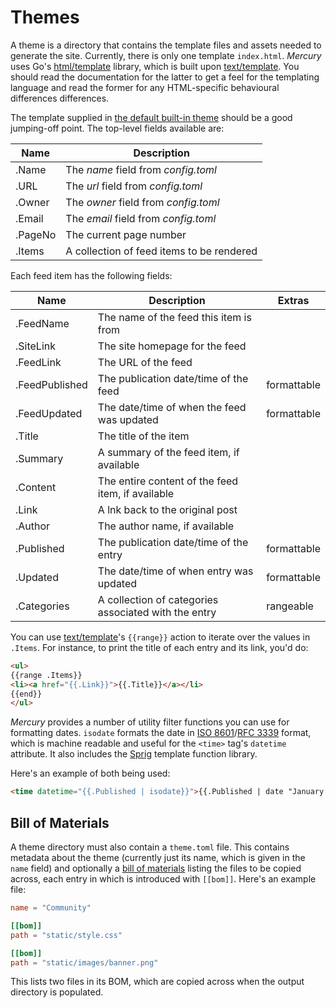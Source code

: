 # Themes

A theme is a directory that contains the template files and assets needed to generate the site. Currently, there is only one template `index.html`. _Mercury_ uses Go's [html/template][] library, which is built upon [text/template][]. You should read the documentation for the latter to get a feel for the templating language and read the former for any HTML-specific behavioural differences differences.

[html/template]: https://golang.org/pkg/html/template/
[text/template]: https://golang.org/pkg/text/template/

The template supplied in [the default built-in theme](https://github.com/kgaughan/mercury/blob/master/internal/theme/default/index.html) should be a good jumping-off point. The top-level fields available are:

| Name | Description |
| ---- | ----------- |
| .Name | The _name_ field from _config.toml_ |
| .URL | The _url_ field from _config.toml_ |
| .Owner | The _owner_ field from _config.toml_ |
| .Email | The _email_ field from _config.toml_ |
| .PageNo | The current page number |
| .Items | A collection of feed items to be rendered |

Each feed item has the following fields:

| Name | Description | Extras |
| ---- | ----------- | ------ |
| .FeedName | The name of the feed this item is from | |
| .SiteLink | The site homepage for the feed | |
| .FeedLink | The URL of the feed | |
| .FeedPublished | The publication date/time of the feed | formattable |
| .FeedUpdated | The date/time of when the feed was updated | formattable |
| .Title | The title of the item | |
| .Summary | A summary of the feed item, if available | |
| .Content | The entire content of the feed item, if available | |
| .Link | A lnk back to the original post | |
| .Author | The author name, if available | |
| .Published | The publication date/time of the entry | formattable |
| .Updated | The date/time of when entry was updated | formattable |
| .Categories | A collection of categories associated with the entry | rangeable |

You can use [text/template][]'s `{{range}}` action to iterate over the values in `.Items`. For instance, to print the title of each entry and its link, you'd do:

```html
<ul>
{{range .Items}}
<li><a href="{{.Link}}">{{.Title}}</a></li>
{{end}}
</ul>
```

_Mercury_ provides a number of utility filter functions you can use for formatting dates. `isodate` formats the date in [ISO 8601][]/[RFC 3339][] format, which is machine readable and useful for the `<time>` tag's `datetime` attribute. It also includes the [Sprig][] template function library.

[ISO 8601]: https://en.wikipedia.org/wiki/ISO_8601
[RFC 3339]: https://www.ietf.org/rfc/rfc3339.txt
[Sprig]: https://masterminds.github.io/sprig/

Here's an example of both being used:

```html
<time datetime="{{.Published | isodate}}">{{.Published | date "January 2, 2006 at 15:04:05 MST"}}</time>
```

## Bill of Materials

A theme directory must also contain a `theme.toml` file. This contains metadata about the theme (currently just its name, which is given in the `name` field) and optionally a [bill of materials] listing the files to be copied across, each entry in which is introduced with `[[bom]]`. Here's an example file:

```toml title="theme.toml"
name = "Community"

[[bom]]
path = "static/style.css"

[[bom]]
path = "static/images/banner.png"
```

This lists two files in its BOM, which are copied across when the output directory is populated.

[Bill of materials]: https://en.wikipedia.org/wiki/Bill_of_materials
